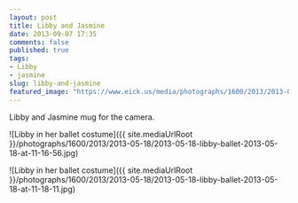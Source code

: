 ```yaml
---
layout: post
title: Libby and Jasmine
date: 2013-09-07 17:35
comments: false
published: true
tags:
- Libby
- jasmine
slug: libby-and-jasmine
featured_image: "https://www.eick.us/media/photographs/1600/2013/2013-05-18/2013-05-18-libby-ballet-2013-05-18-at-11-16-56.jpg"
---
```

Libby and Jasmine mug for the camera.

![Libby in her ballet costume]({{ site.mediaUrlRoot }}/photographs/1600/2013/2013-05-18/2013-05-18-libby-ballet-2013-05-18-at-11-16-56.jpg)

![Libby in her ballet costume]({{ site.mediaUrlRoot }}/photographs/1600/2013/2013-05-18/2013-05-18-libby-ballet-2013-05-18-at-11-18-11.jpg)
